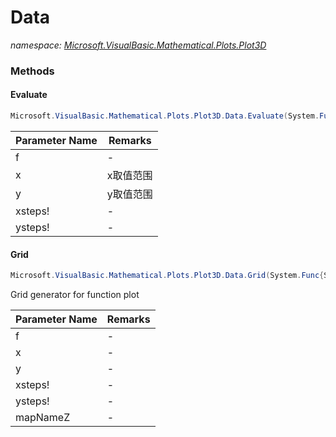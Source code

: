 ﻿# Data
_namespace: <a href="#" onClick="load('/docs/Microsoft.VisualBasic.Mathematical.Plots.Plot3D/index.md')">Microsoft.VisualBasic.Mathematical.Plots.Plot3D</a>_





### Methods

#### Evaluate
```csharp
Microsoft.VisualBasic.Mathematical.Plots.Plot3D.Data.Evaluate(System.Func{System.Double,System.Double,System.Double},Microsoft.VisualBasic.ComponentModel.Ranges.DoubleRange,Microsoft.VisualBasic.ComponentModel.Ranges.DoubleRange,System.Single,System.Single)
```


|Parameter Name|Remarks|
|--------------|-------|
|f|-|
|x|x取值范围|
|y|y取值范围|
|xsteps!|-|
|ysteps!|-|


#### Grid
```csharp
Microsoft.VisualBasic.Mathematical.Plots.Plot3D.Data.Grid(System.Func{System.Double,System.Double,System.Double},Microsoft.VisualBasic.ComponentModel.Ranges.DoubleRange,Microsoft.VisualBasic.ComponentModel.Ranges.DoubleRange,System.String,System.Single,System.Single)
```
Grid generator for function plot

|Parameter Name|Remarks|
|--------------|-------|
|f|-|
|x|-|
|y|-|
|xsteps!|-|
|ysteps!|-|
|mapNameZ|-|



